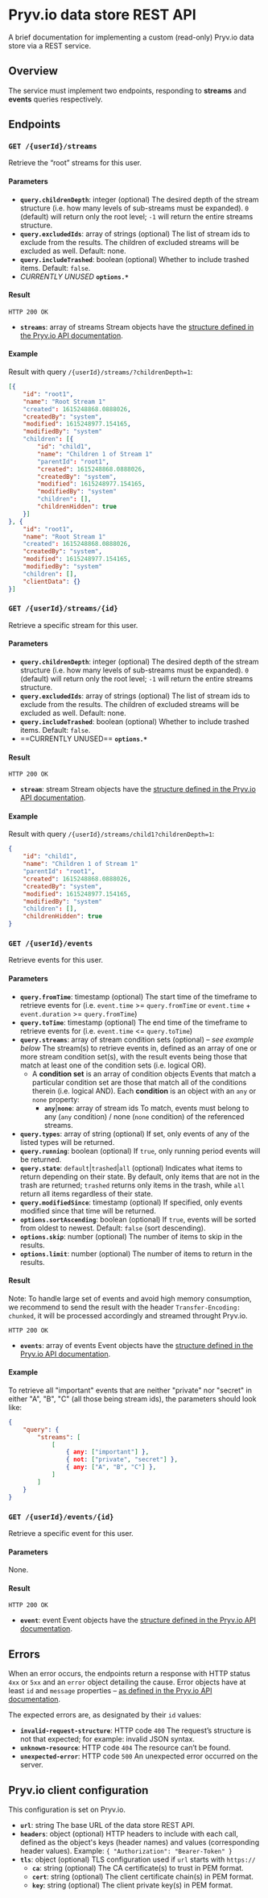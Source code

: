 # Pryv.io data store REST API

A brief documentation for implementing a custom (read-only) Pryv.io data store via a REST service.


## Overview

The service must implement two endpoints, responding to **streams** and **events** queries respectively.


## Endpoints

### `GET /{userId}/streams`

Retrieve the “root” streams for this user.

#### Parameters

- **`query.childrenDepth`**: integer (optional)
   The desired depth of the stream structure (i.e. how many levels of sub-streams must be expanded). `0` (default) will return only the root level; `-1` will return the entire streams structure.
- **`query.excludedIds`**: array of strings (optional)
   The list of stream ids to exclude from the results. The children of excluded streams will be excluded as well. Default: none.
- **`query.includeTrashed`**: boolean (optional)
   Whether to include trashed items. Default: `false`.
- *CURRENTLY UNUSED* **`options.*`**

#### Result

`HTTP 200 OK`

- **`streams`**: array of streams
  Stream objects have the [structure defined in the Pryv.io API documentation](https://api.pryv.com/reference/#stream).

#### Example

Result with query `/{userId}/streams/?childrenDepth=1`:

```json
[{
    "id": "root1",
    "name": "Root Stream 1"
    "created": 1615248868.0888026,
    "createdBy": "system",
    "modified": 1615248977.154165,
    "modifiedBy": "system"
    "children": [{
        "id": "child1",
        "name": "Children 1 of Stream 1"
        "parentId": "root1",
        "created": 1615248868.0888026,
        "createdBy": "system",
        "modified": 1615248977.154165,
        "modifiedBy": "system"
        "children": [],
        "childrenHidden": true 
    }]
}, {
    "id": "root1",
    "name": "Root Stream 1"
    "created": 1615248868.0888026,
    "createdBy": "system",
    "modified": 1615248977.154165,
    "modifiedBy": "system"
    "children": [],
    "clientData": {}
}]
```

### `GET /{userId}/streams/{id}`

Retrieve a specific stream for this user.

#### Parameters

- **`query.childrenDepth`**: integer (optional)
   The desired depth of the stream structure (i.e. how many levels of sub-streams must be expanded). `0` (default) will return only the root level; `-1` will return the entire streams structure.
- **`query.excludedIds`**: array of strings (optional)
   The list of stream ids to exclude from the results. The children of excluded streams will be excluded as well. Default: none.
- **`query.includeTrashed`**: boolean (optional)
   Whether to include trashed items. Default: `false`.
- ==CURRENTLY UNUSED== **`options.*`**

#### Result

`HTTP 200 OK`

- **`stream`**: stream
  Stream objects have the [structure defined in the Pryv.io API documentation](https://api.pryv.com/reference/#stream).

#### Example


Result with query `/{userId}/streams/child1?childrenDepth=1`:

```json
{
    "id": "child1",
    "name": "Children 1 of Stream 1"
    "parentId": "root1",
    "created": 1615248868.0888026,
    "createdBy": "system",
    "modified": 1615248977.154165,
    "modifiedBy": "system"
    "children": [],
    "childrenHidden": true 
}
```


### `GET /{userId}/events`

Retrieve events for this user.

#### Parameters

- **`query.fromTime`**: timestamp (optional)
  The start time of the timeframe to retrieve events for (i.e. `event.time` >= `query.fromTime` or `event.time` + `event.duration` >= `query.fromTime`)
- **`query.toTime`**: timestamp (optional)
  The end time of the timeframe to retrieve events for (i.e. `event.time` <= `query.toTime`)
- **`query.streams`**: array of stream condition sets (optional) – _see example below_
  The stream(s) to retrieve events in, defined as an array of one or more stream condition set(s), with the result events being those that match at least one of the condition sets (i.e. logical OR).
  - A **condition set** is an array of condition objects
    Events that match a particular condition set are those that match all of the conditions therein (i.e. logical AND). Each **condition** is an object with an `any` or `none` property:
    - **`any`**|**`none`**: array of stream ids
      To match, events must belong to any (`any` condition) / none (`none` condition) of the referenced streams.
- **`query.types`**: array of string (optional)
  If set, only events of any of the listed types will be returned.
- **`query.running`**: boolean (optional)
  If `true`, only running period events will be returned.
- **`query.state`**: `default`|`trashed`|`all` (optional)
  Indicates what items to return depending on their state. By default, only items that are not in the trash are returned; `trashed` returns only items in the trash, while `all` return all items regardless of their state.
- **`query.modifiedSince`**: timestamp (optional)
  If specified, only events modified since that time will be returned.
- **`options.sortAscending`**: boolean (optional)
  If `true`, events will be sorted from oldest to newest. Default: `false` (sort descending).
- **`options.skip`**: number (optional)
  The number of items to skip in the results.
- **`options.limit`**: number (optional)
  The number of items to return in the results.

#### Result

Note: To handle large set of events and avoid high memory consumption, we recommend to send the result with the header `Transfer-Encoding: chunked`, it will be processed accordingly and streamed throught Pryv.io. 

`HTTP 200 OK`

- **`events`**: array of events
  Event objects have the [structure defined in the Pryv.io API documentation](https://api.pryv.com/reference/#event).

#### Example

To retrieve all "important" events that are neither "private" nor "secret" in either "A", "B", "C" (all those being stream ids), the parameters should look like:

```json
{
    "query": {
        "streams": [
            [
                { any: ["important"] },
                { not: ["private", "secret"] }, 
                { any: ["A", "B", "C"] },
            ]
        ]
    }
}
```

### `GET /{userId}/events/{id}`

Retrieve a specific event for this user.

#### Parameters

None.

#### Result

`HTTP 200 OK`

- **`event`**: event
  Event objects have the [structure defined in the Pryv.io API documentation](https://api.pryv.com/reference/#event).


## Errors 

When an error occurs, the endpoints return a response with HTTP status `4xx` or `5xx` and an `error` object detailing the cause. Error objects have at least `id` and `message` properties – [as defined in the Pryv.io API documentation](https://api.pryv.com/reference/#error).

The expected errors are, as designated by their `id` values:

- **`invalid-request-structure`**: HTTP code `400`
  The request’s structure is not that expected; for example: invalid JSON syntax.
- **`unknown-resource`**: HTTP code `404`
  The resource can’t be found.
- **`unexpected-error`**: HTTP code `500`
  An unexpected error occurred on the server.


## Pryv.io client configuration

This configuration is set on Pryv.io.

- **`url`**: string
  The base URL of the data store REST API.
- **`headers`**: object (optional)
  HTTP headers to include with each call, defined as the object's keys (header names) and values (corresponding header values). Example: `{ "Authorization": "Bearer-Token" }`
- **`tls`**: object (optional)
  TLS configuration used if `url` starts with `https://`
    - **`ca`**: string (optional)
      The CA certificate(s) to trust in PEM format.
    - **`cert`**: string (optional)
      The client certificate chain(s) in PEM format.
    - **`key`**: string (optional)
      The client private key(s) in PEM format.
      

